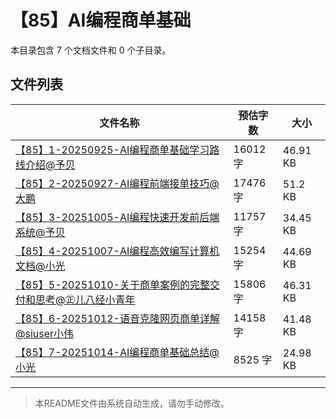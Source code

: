 # 【85】AI编程商单基础

本目录包含 7 个文档文件和 0 个子目录。

## 文件列表

| 文件名称 | 预估字数 | 大小 |
|---------|---------|------|
| [【85】1-20250925-AI编程商单基础学习路线介绍@予贝](docs/【85】AI编程商单基础/【85】1-20250925-AI编程商单基础学习路线介绍@予贝.md) | 16012 字 | 46.91 KB |
| [【85】2-20250927-AI编程前端接单技巧@大鹏](docs/【85】AI编程商单基础/【85】2-20250927-AI编程前端接单技巧@大鹏.md) | 17476 字 | 51.2 KB |
| [【85】3-20251005-AI编程快速开发前后端系统@予贝](docs/【85】AI编程商单基础/【85】3-20251005-AI编程快速开发前后端系统@予贝.md) | 11757 字 | 34.45 KB |
| [【85】4-20251007-AI编程高效编写计算机文档@小光](docs/【85】AI编程商单基础/【85】4-20251007-AI编程高效编写计算机文档@小光.md) | 15254 字 | 44.69 KB |
| [【85】5-20251010-关于商单案例的完整交付和思考@㊣儿八经小青年](docs/【85】AI编程商单基础/【85】5-20251010-关于商单案例的完整交付和思考@㊣儿八经小青年.md) | 15806 字 | 46.31 KB |
| [【85】6-20251012-语音克隆网页商单详解@siuser小伟](docs/【85】AI编程商单基础/【85】6-20251012-语音克隆网页商单详解@siuser小伟.md) | 14158 字 | 41.48 KB |
| [【85】7-20251014-AI编程商单基础总结@小光](docs/【85】AI编程商单基础/【85】7-20251014-AI编程商单基础总结@小光.md) | 8525 字 | 24.98 KB |

---

> 本README文件由系统自动生成，请勿手动修改。
